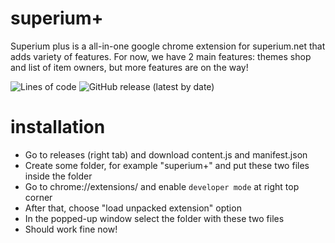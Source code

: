 # superium+
Superium plus is a all-in-one google chrome extension for superium.net that adds variety of features. For now, we have 2 main features: themes shop and list of item owners, but more features are on the way!

![Lines of code](https://img.shields.io/tokei/lines/github/Beriff/superium-plus?style=flat-square) ![GitHub release (latest by date)](https://img.shields.io/github/v/release/Beriff/superium-plus?style=flat-square)

# installation
* Go to releases (right tab) and download content.js and manifest.json
* Create some folder, for example "superium+" and put these two files inside the folder
* Go to chrome://extensions/ and enable `developer mode` at right top corner
* After that, choose "load unpacked extension" option
* In the popped-up window select the folder with these two files
* Should work fine now!
